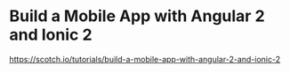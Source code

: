#	Build a Mobile App with Angular 2 and Ionic 2
https://scotch.io/tutorials/build-a-mobile-app-with-angular-2-and-ionic-2
